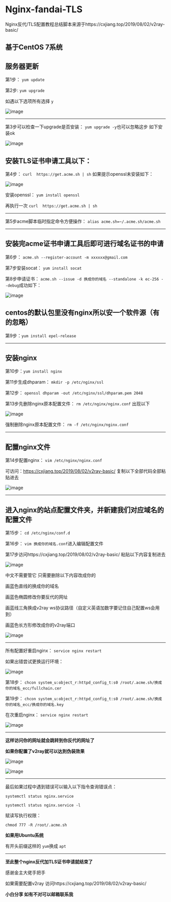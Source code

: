 # Nginx-fandai-TLS

Nginx反代/TLS配置教程总结脚本来源于https://cxjiang.top/2019/08/02/v2ray-basic/

基于CentOS 7系统
-----------------------------
服务器更新
-------------------------
第1步：
`yum update`

第2步:
`yum upgrade`

如遇以下选项所有选择
`y`

![image](https://user-images.githubusercontent.com/94978556/144738610-11eee4a1-ee10-41e5-beeb-cbd1cba0679d.png)


-------------------------------
第3步可以检查一下upgrade是否安装：
`yum upgrade -y`也可以忽略这步  如下安装ok

![image](https://user-images.githubusercontent.com/94978556/144737966-7863922c-1ba2-46ff-9eff-290b279294ae.png)


安装TLS证书申请工具以下：
------------------------------
第4步：
`curl  https://get.acme.sh | sh`
如果提示openssl未安装如下：

![image](https://user-images.githubusercontent.com/94978556/144737872-e89c3a86-af81-45f3-b377-2a557ccb4e4e.png)

安装openssl：
`yum install openssl`

再执行一次
`curl  https://get.acme.sh | sh`

------------------------------------------------------

第5步acme脚本临时指定命令方便操作：
`alias acme.sh=~/.acme.sh/acme.sh`

--------------------------------------------------------
安装完acme证书申请工具后即可进行域名证书的申请
----------------------------------------------------
第6步：
`acme.sh --register-account -m xxxxxx@gmail.com`

第7步安装socat：
`yum install socat`

第8步申请证书：
`acme.sh --issue -d 换成你的域名 --standalone -k ec-256 --debug`成功如下：

![image](https://user-images.githubusercontent.com/94978556/144738517-247399a0-55ae-4935-8c6e-27f30dccee6a.png)


centos的默认包里没有nginx所以安一个软件源（有的忽略）
---------------------------------------------------
第9步：`yum install epel-release`

----------------------------------------------------
安装nginx
----------------------------------
第10步：`yum install nginx`

第11步生成dhparam：
`mkdir -p /etc/nginx/ssl`

第12步：
`openssl dhparam -out /etc/nginx/ssl/dhparam.pem 2048`

第13步先删除nginx原本配置文件：
`rm /etc/nginx/nginx.conf`
出现以下

![image](https://user-images.githubusercontent.com/94978556/144738765-8ec5eba4-1763-46ad-aee7-61e2a2e24b25.png)

强制删除nginx原本配置文件：
`rm -f /etc/nginx/nginx.conf`

-------------------------------------------------------------------------------------------------
配置nginx文件
-----------------------------------
第14步配置nginx：
`vim /etc/nginx/nginx.conf`

可访问：https://cxjiang.top/2019/08/02/v2ray-basic/  复制以下全部代码全部粘贴进去

![image](https://user-images.githubusercontent.com/94978556/144738957-a45cde00-d454-4ea8-bd96-dac02e5d7f6c.png)

--------------------------------------------------------------------------
进入nginx的站点配置文件夹，并新建我们对应域名的配置文件
------------------------------------------------------------
第15步：
`cd /etc/nginx/conf.d`

第16步：
`vim 换成你的域名.conf`进入编辑配置文件

第17步访问https://cxjiang.top/2019/08/02/v2ray-basic/   粘贴以下内容复制进去

![image](https://user-images.githubusercontent.com/94978556/144739173-82862e9f-00e9-4c02-a97b-2850a1939f69.png)

中文不需要管它  只需要删除以下内容改成你的

画蓝色直线的换成你的域名 

画蓝色椭圆修改你要反代的网址

画蓝线三角换成v2ray  ws协议路径（自定义英语加数字要记住自己配置ws会用到）

画蓝色长方形修改成你的v2ray端口

![image](https://user-images.githubusercontent.com/94978556/144739290-2f2e2ef9-77a8-4d99-8e66-8dc0ec321da7.png)

--------------------------------------------------------------------------------------------------------------------------------------
所有配置好重启nginx：
`service nginx restart`

如果出错尝试更换运行环境：

![image](https://user-images.githubusercontent.com/94978556/144739848-f5db4d54-426e-412b-9df6-3d2f16ab8618.png)

第18步：
`chcon system_u:object_r:httpd_config_t:s0 /root/.acme.sh/换成你的域名_ecc/fullchain.cer`

第19步：
`chcon system_u:object_r:httpd_config_t:s0 /root/.acme.sh/换成你的域名_ecc/换成你的域名.key`

在次重启nginx：
`service nginx restart`

![image](https://user-images.githubusercontent.com/94978556/144739855-1342bb72-1983-4ca5-b158-415d0654e680.png)

--------------------------------------------------------------------------------------------------------------------
**这样访问你的网址就会跳转到你反代的网址了**  

**如果你配置了v2ray就可以达到伪装效果**

![image](https://user-images.githubusercontent.com/94978556/144739860-e9d13711-448d-422f-85f1-c10a836b0250.png)

![image](https://user-images.githubusercontent.com/94978556/144739872-7545db66-c199-48bc-a468-3a75918cdcc5.png)

----------------------------------------------------------------------------------------------------------------------
最后如果过程中遇到错误可以输入以下指令查询错误点：

`systemctl status nginx.service`

`systemctl status nginx.service -l`

赋读写执行权限：

`chmod 777 -R /root/.acme.sh`

**如果用Ubuntu系统**

有开头前缀这样的
`yum`换成
`apt`

---------------------------------------------------------------------
**至此整个nginx反代加TLS证书申请就结束了**

感谢金主大佬手把手

如果需要配置v2ray  访问https://cxjiang.top/2019/08/02/v2ray-basic/

**小白分享  如有不对可以邮箱联系我**

